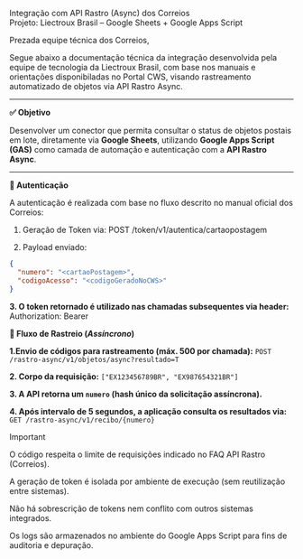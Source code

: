  Integração com API Rastro (Async) dos Correios  
 Projeto: Liectroux Brasil – Google Sheets + Google Apps Script

Prezada equipe técnica dos Correios,

Segue abaixo a documentação técnica da integração desenvolvida pela equipe de tecnologia da Liectroux Brasil, com base nos manuais e orientações disponibiladas no Portal CWS, visando rastreamento automatizado de objetos via API Rastro Async.

---

 **✅ Objetivo**

Desenvolver um conector que permita consultar o status de objetos postais em lote, diretamente via **Google Sheets**, utilizando **Google Apps Script (GAS)** como camada de automação e autenticação com a **API Rastro Async**.

---

 **🔐 Autenticação**

A autenticação é realizada com base no fluxo descrito no manual oficial dos Correios:

1. Geração de Token via: POST /token/v1/autentica/cartaopostagem

2. Payload enviado:
```json
{
  "numero": "<cartaoPostagem>",
  "codigoAcesso": "<codigoGeradoNoCWS>"
}
```
**3. O token retornado é utilizado nas chamadas subsequentes via header:**
  Authorization: Bearer <token>

**🔁 Fluxo de Rastreio (_Assíncrono_)**

**1.Envio de códigos para rastreamento (máx. 500 por chamada):**
```POST /rastro-async/v1/objetos/async?resultado=T```

**2. Corpo da requisição:**
```["EX123456789BR", "EX987654321BR"]```

**3. A API retorna um ```numero``` (hash único da solicitação assíncrona).**

**4. Após intervalo de 5 segundos, a aplicação consulta os resultados via:**
```GET /rastro-async/v1/recibo/{numero}```


> [!IMPORTANT] 
> O código respeita o limite de requisições indicado no FAQ API Rastro (Correios).
>
> A geração de token é isolada por ambiente de execução (sem reutilização entre sistemas).
>
> Não há sobrescrição de tokens nem conflito com outros sistemas integrados.
>
> Os logs são armazenados no ambiente do Google Apps Script para fins de auditoria e depuração.
